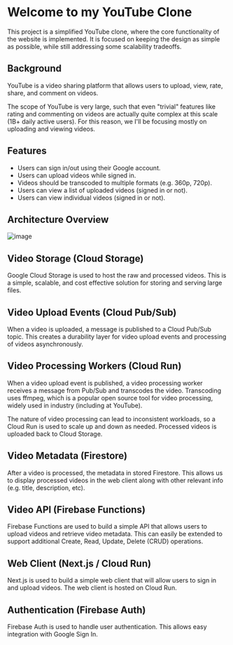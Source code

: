 # Welcome to my YouTube Clone
This project is a simplified YouTube clone, where the core functionality of the website is implemented.
It is focused on keeping the design as simple as possible, while still addressing some scalability tradeoffs.


## Background
YouTube is a video sharing platform that allows users to upload, view, rate, share, and comment on videos.

The scope of YouTube is very large, such that even "trivial" features like rating and commenting on videos are actually quite complex at this scale (1B+ daily active users). For this reason, we I'll be focusing mostly on uploading and viewing videos.

## Features
- Users can sign in/out using their Google account.
- Users can upload videos while signed in.
- Videos should be transcoded to multiple formats (e.g. 360p, 720p).
- Users can view a list of uploaded videos (signed in or not).
- Users can view individual videos (signed in or not).

## Architecture Overview
![image](https://github.com/daniel-maxwell/YouTube-Clone/assets/66431847/9f018ef7-3790-4b02-babd-64b5c891ebc0)

## Video Storage (Cloud Storage)
Google Cloud Storage is used to host the raw and processed videos. This is a simple, scalable, and cost effective solution for storing and serving large files.

## Video Upload Events (Cloud Pub/Sub)
When a video is uploaded, a message is published to a Cloud Pub/Sub topic. This creates a durability layer for video upload events and processing of videos asynchronously.

## Video Processing Workers (Cloud Run)
When a video upload event is published, a video processing worker receives a message from Pub/Sub and transcodes the video. Transcoding uses ffmpeg, which is a popular open source tool for video processing, widely used in industry (including at YouTube).

The nature of video processing can lead to inconsistent workloads, so a Cloud Run is used to scale up and down as needed. Processed videos is uploaded back to Cloud Storage.

## Video Metadata (Firestore)
After a video is processed, the metadata in stored Firestore. This allows us to display processed videos in the web client along with other relevant info (e.g. title, description, etc).

## Video API (Firebase Functions)
Firebase Functions are used to build a simple API that allows users to upload videos and retrieve video metadata. This can easily be extended to support additional Create, Read, Update, Delete (CRUD) operations.

## Web Client (Next.js / Cloud Run)
Next.js is used to build a simple web client that will allow users to sign in and upload videos. The web client is hosted on Cloud Run.

## Authentication (Firebase Auth)
Firebase Auth is used to handle user authentication. This allows easy integration with Google Sign In.

